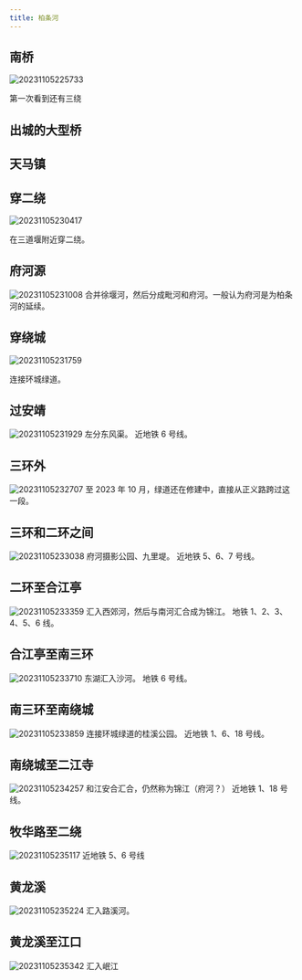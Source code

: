 ```yaml
---
title: 柏条河
---
```


## 南桥

![20231105225733](https://ridemypic.oss-cn-chengdu.aliyuncs.com/img/20231105225733.png)

第一次看到还有三绕

## 出城的大型桥

## 天马镇

## 穿二绕

![20231105230417](https://ridemypic.oss-cn-chengdu.aliyuncs.com/img/20231105230417.png)

在三道堰附近穿二绕。

## 府河源

![20231105231008](https://ridemypic.oss-cn-chengdu.aliyuncs.com/img/20231105231008.png)
合并徐堰河，然后分成毗河和府河。一般认为府河是为柏条河的延续。

## 穿绕城

![20231105231759](https://ridemypic.oss-cn-chengdu.aliyuncs.com/img/20231105231759.png)

连接环城绿道。

## 过安靖

![20231105231929](https://ridemypic.oss-cn-chengdu.aliyuncs.com/img/20231105231929.png)
左分东风渠。
近地铁 6 号线。

## 三环外

![20231105232707](https://ridemypic.oss-cn-chengdu.aliyuncs.com/img/20231105232707.png)
至 2023 年 10 月，绿道还在修建中，直接从正义路跨过这一段。

## 三环和二环之间

![20231105233038](https://ridemypic.oss-cn-chengdu.aliyuncs.com/img/20231105233038.png)
府河摄影公园、九里堤。
近地铁 5、6、7 号线。

## 二环至合江亭

![20231105233359](https://ridemypic.oss-cn-chengdu.aliyuncs.com/img/20231105233359.png)
汇入西郊河，然后与南河汇合成为锦江。
地铁 1、2、3、4、5、6 线。

## 合江亭至南三环

![20231105233710](https://ridemypic.oss-cn-chengdu.aliyuncs.com/img/20231105233710.png)
东湖汇入沙河。
地铁 6 号线。

## 南三环至南绕城

![20231105233859](https://ridemypic.oss-cn-chengdu.aliyuncs.com/img/20231105233859.png)
连接环城绿道的桂溪公园。
近地铁 1、6、18 号线。

## 南绕城至二江寺

![20231105234257](https://ridemypic.oss-cn-chengdu.aliyuncs.com/img/20231105234257.png)
和江安合汇合，仍然称为锦江（府河？）
近地铁 1、18 号线。

## 牧华路至二绕

![20231105235117](https://ridemypic.oss-cn-chengdu.aliyuncs.com/img/20231105235117.png)
近地铁 5、6 号线

## 黄龙溪

![20231105235224](https://ridemypic.oss-cn-chengdu.aliyuncs.com/img/20231105235224.png)
汇入路溪河。

## 黄龙溪至江口

![20231105235342](https://ridemypic.oss-cn-chengdu.aliyuncs.com/img/20231105235342.png)
汇入岷江